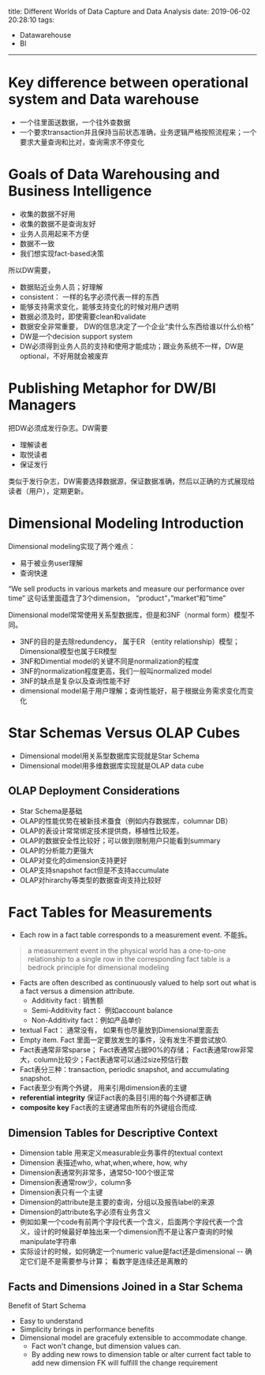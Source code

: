 title: Different Worlds of Data Capture and Data Analysis
date: 2019-06-02 20:28:10
tags:
- Datawarehouse
- BI
---

# Key difference between operational system and Data warehouse

* 一个往里面送数据，一个往外查数据
* 一个要求transaction并且保持当前状态准确，业务逻辑严格按照流程来；一个要求大量查询和比对，查询需求不停变化

# Goals of Data Warehousing and Business Intelligence

* 收集的数据不好用
* 收集的数据不是查询友好
* 业务人员用起来不方便
* 数据不一致
* 我们想实现fact-based决策

所以DW需要，
* 数据贴近业务人员；好理解
* consistent： 一样的名字必须代表一样的东西
* 能够支持需求变化，能够支持变化的时候对用户透明
* 数据必须及时，即使需要clean和validate
* 数据安全非常重要， DW的信息决定了一个企业“卖什么东西给谁以什么价格”
* DW是一个decision support system
* DW必须得到业务人员的支持和使用才能成功；跟业务系统不一样，DW是optional，不好用就会被废弃

# Publishing Metaphor for DW/BI Managers

把DW必须成发行杂志。DW需要

* 理解读者
* 取悦读者
* 保证发行

类似于发行杂志，DW需要选择数据源，保证数据准确，然后以正确的方式展现给读者（用户），定期更新。

# Dimensional Modeling Introduction

Dimensional modeling实现了两个难点：

* 易于被业务user理解
* 查询快速

“We sell products in various markets and measure our performance over time”
这句话里面蕴含了3个dimension， “product”，”market“和”time”

Dimensional model常常使用关系型数据库，但是和3NF（normal form）模型不同。

* 3NF的目的是去除redundency， 属于ER （entity relationship）模型； Dimensional模型也属于ER模型
* 3NF和Dimential model的关键不同是normalization的程度
* 3NF的normalization程度更高，我们一般叫normalized model
* 3NF的缺点是复杂以及查询性能不好
* dimensional model易于用户理解；查询性能好，易于根据业务需求变化而变化

# Star Schemas Versus OLAP Cubes

* Dimensional model用关系型数据库实现就是Star Schema
* Dimensional model用多维数据库实现就是OLAP data cube

## OLAP Deployment Considerations

* Star Schema是基础
* OLAP的性能优势在被新技术蚕食（例如内存数据库，columnar DB）
* OLAP的表设计常常绑定技术提供商，移植性比较差。
* OLAP的数据安全性比较好；可以做到限制用户只能看到summary
* OLAP的分析能力更强大
* OLAP对变化的dimension支持更好
* OLAP支持snapshot fact但是不支持accumulate
* OLAP对hirarchy等类型的数据查询支持比较好

# Fact Tables for Measurements

* Each row in a fact table corresponds to a measurement event. 不能拆。

>  a measurement event in the physical world has a one-to-one
relationship to a single row in the corresponding fact table is a bedrock principle
for dimensional modeling

* Facts are often described as continuously valued to help sort out what is a fact
versus a dimension attribute.
    * Additivity fact : 销售额
    * Semi-Additivity fact： 例如account balance
    * Non-Additivity fact：例如产品单价
* textual Fact： 通常没有， 如果有也尽量放到Dimensional里面去
* Empty item. Fact 里面一定要放发生的事件，没有发生不要尝试放0.
* Fact表通常非常sparse； Fact表通常占据90%的存储； Fact表通常row非常大，column比较少；Fact表通常可以通过size预估行数
* Fact表分三种：transaction, periodic snapshot, and accumulating snapshot.
* Fact表至少有两个外键， 用来引用dimension表的主键
* __referential integrity__ 保证Fact表的条目引用的每个外键都正确
* __composite key__ Fact表的主键通常由所有的外键组合而成.

## Dimension Tables for Descriptive Context

* Dimension table 用来定义measurable业务事件的textual context
* Dimension 表描述who, what,when,where, how, why
* Dimension表通常列非常多，通常50-100个很正常
* Dimension表通常row少，column多
* Dimension表只有一个主键
* Dimension的attribute是主要的查询，分组以及报告label的来源
* Dimension的attribute名字必须有业务含义
* 例如如果一个code有前两个字段代表一个含义，后面两个字段代表一个含义，设计的时候最好单独出来一个dimension而不是让客户查询的时候manipulate字符串
* 实际设计的时候，如何确定一个numeric value是fact还是dimensional -- 确定它们是不是需要参与计算； 看数字是连续还是离散的

## Facts and Dimensions Joined in a Star Schema

Benefit of Start Schema

* Easy to understand
* Simplicity brings in performance benefits
* Dimensional model are gracefuly extensible to accommodate change.
  * Fact won't change, but dimension values can.
  * By adding new rows to dimension table or alter current fact table to add new dimension FK will fulfilll the change requirement
